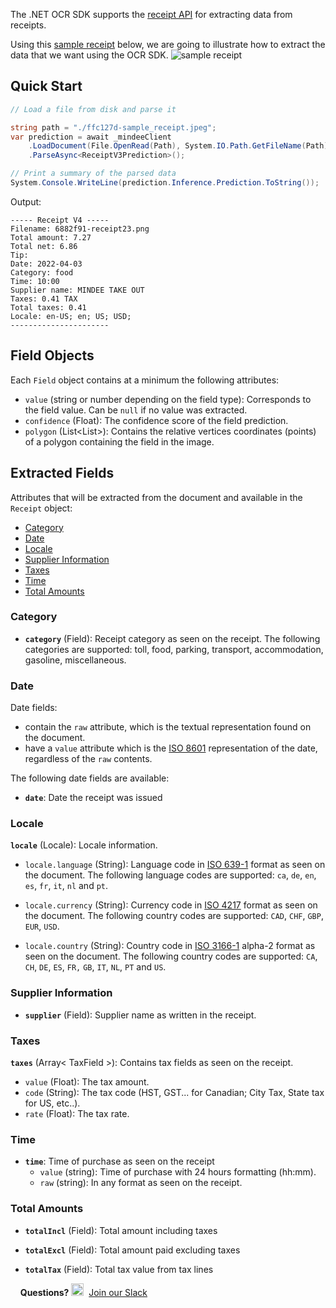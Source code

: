 The .NET OCR SDK supports the [receipt API](https://developers.mindee.com/docs/receipt-ocr) for extracting data from receipts.

Using this [sample receipt](https://files.readme.io/ffc127d-sample_receipt.jpg) below, we are going to illustrate how to extract the data that we want using the OCR SDK.
![sample receipt](https://files.readme.io/ffc127d-sample_receipt.jpg)

## Quick Start
```csharp
// Load a file from disk and parse it

string path = "./ffc127d-sample_receipt.jpeg";
var prediction = await _mindeeClient
    .LoadDocument(File.OpenRead(Path), System.IO.Path.GetFileName(Path))
    .ParseAsync<ReceiptV3Prediction>();

// Print a summary of the parsed data
System.Console.WriteLine(prediction.Inference.Prediction.ToString());
```

Output:
```
----- Receipt V4 -----
Filename: 6882f91-receipt23.png
Total amount: 7.27
Total net: 6.86
Tip:
Date: 2022-04-03
Category: food
Time: 10:00
Supplier name: MINDEE TAKE OUT
Taxes: 0.41 TAX
Total taxes: 0.41
Locale: en-US; en; US; USD;
----------------------
```

## Field Objects
Each `Field` object contains at a minimum the following attributes:

* `value` (string or number depending on the field type):
  Corresponds to the field value. Can be `null` if no value was extracted.
* `confidence` (Float):
  The confidence score of the field prediction.
* `polygon` (List<List<double>>):
  Contains the relative vertices coordinates (points) of a polygon containing the field in the image.

## Extracted Fields
Attributes that will be extracted from the document and available in the `Receipt` object:

- [Category](#category)
- [Date](#date)
- [Locale](#locale)
- [Supplier Information](#supplier-information)
- [Taxes](#taxes)
- [Time](#time)
- [Total Amounts](#total-amounts)

### Category
* **`category`** (Field): Receipt category as seen on the receipt.
  The following categories are supported: toll, food, parking, transport, accommodation, gasoline, miscellaneous.

### Date
Date fields:
* contain the `raw` attribute, which is the textual representation found on the document.
* have a `value` attribute which is the [ISO 8601](https://en.wikipedia.org/wiki/ISO_8601) representation of the date, regardless of the `raw` contents.

The following date fields are available:
* **`date`**: Date the receipt was issued

### Locale
**`locale`** (Locale): Locale information.

* `locale.language` (String): Language code in [ISO 639-1](https://en.wikipedia.org/wiki/ISO_639-1) format as seen on the document.
  The following language codes are supported: `ca`, `de`, `en`, `es`, `fr`, `it`, `nl` and `pt`.

* `locale.currency` (String): Currency code in [ISO 4217](https://en.wikipedia.org/wiki/ISO_4217) format as seen on the document.
  The following country codes are supported: `CAD`, `CHF`, `GBP`, `EUR`, `USD`.

* `locale.country` (String): Country code in [ISO 3166-1](https://en.wikipedia.org/wiki/ISO_3166-1) alpha-2 format as seen on the document.
  The following country codes are supported: `CA`, `CH`, `DE`, `ES`, `FR,` `GB`, `IT`, `NL`, `PT` and `US`.

### Supplier Information
* **`supplier`** (Field): Supplier name as written in the receipt.

### Taxes
**`taxes`** (Array< TaxField >): Contains tax fields as seen on the receipt.

* `value` (Float): The tax amount.
* `code` (String): The tax code (HST, GST... for Canadian; City Tax, State tax for US, etc..).
* `rate` (Float): The tax rate.

### Time
* **`time`**: Time of purchase as seen on the receipt
    * `value` (string): Time of purchase with 24 hours formatting (hh:mm).
    * `raw` (string): In any format as seen on the receipt.

### Total Amounts
* **`totalIncl`** (Field): Total amount including taxes

* **`totalExcl`** (Field): Total amount paid excluding taxes

* **`totalTax`** (Field): Total tax value from tax lines

&nbsp;
&nbsp;
**Questions?**
<img alt="Slack Logo Icon" style="display:inline!important" src="https://files.readme.io/5b83947-Slack.png" width="20" height="20">&nbsp;&nbsp;[Join our Slack](https://slack.mindee.com)
